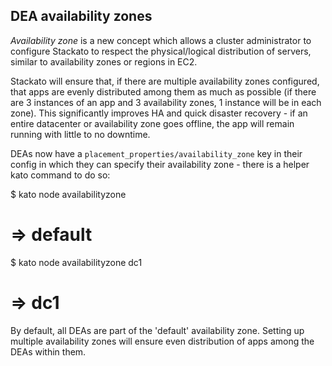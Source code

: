 ## DEA availability zones

*Availability zone* is a new concept which allows a cluster administrator to configure Stackato to respect the physical/logical distribution of servers, similar to availability zones or regions in EC2. 

Stackato will ensure that, if there are multiple availability zones configured, that apps are evenly distributed among them as much as possible (if there are 3 instances of an app and 3 availability zones, 1 instance will be in each zone). This significantly improves HA and quick disaster recovery - if an entire datacenter or availability zone goes offline, the app will remain running with little to no downtime.

DEAs now have a `placement_properties/availability_zone` key in their config in which they can specify their availability zone - there is a helper kato command to do so:

$ kato node availabilityzone
# => default
$ kato node availabilityzone dc1
# => dc1

By default, all DEAs are part of the 'default' availability zone. Setting up multiple availability zones will ensure even distribution of apps among the DEAs within them.